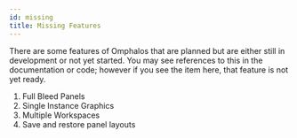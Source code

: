 ```yaml
---
id: missing
title: Missing Features
---
```


There are some features of Omphalos that are planned but are either still in
development or not yet started. You may see references to this in the
documentation or code; however if you see the item here, that feature is not
yet ready.

1. Full Bleed Panels
2. Single Instance Graphics
2. Multiple Workspaces
3. Save and restore panel layouts


